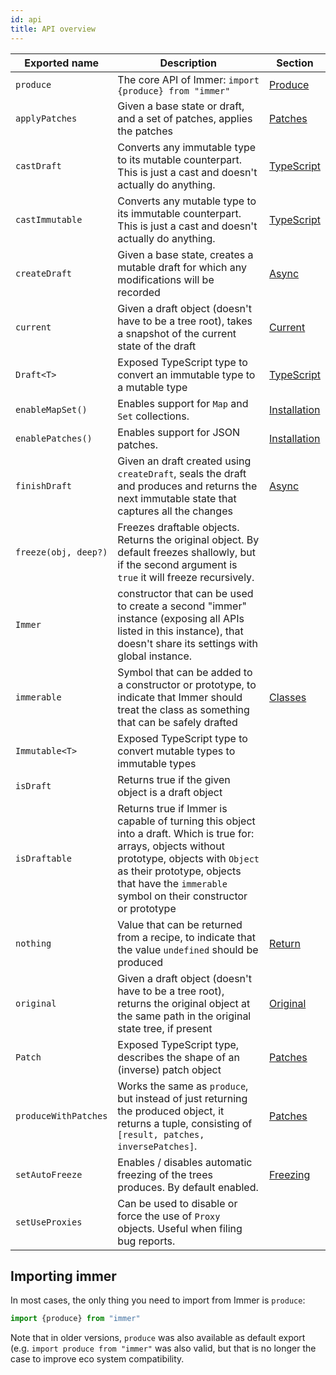 ```yaml
---
id: api
title: API overview
---
```


<center>
<div data-ea-publisher="immerjs" data-ea-type="image" className="horizontal bordered"></div>
</center>

| Exported name | Description | Section |
| --- | --- | --- |
| `produce` | The core API of Immer: `import {produce} from "immer"` | [Produce](./produce.mdx) |
| `applyPatches` | Given a base state or draft, and a set of patches, applies the patches | [Patches](./patches.mdx) |
| `castDraft` | Converts any immutable type to its mutable counterpart. This is just a cast and doesn't actually do anything. | [TypeScript](./typescript.mdx) |
| `castImmutable` | Converts any mutable type to its immutable counterpart. This is just a cast and doesn't actually do anything. | [TypeScript](./typescript.mdx) |
| `createDraft` | Given a base state, creates a mutable draft for which any modifications will be recorded | [Async](./async.mdx) |
| `current` | Given a draft object (doesn't have to be a tree root), takes a snapshot of the current state of the draft | [Current](./current.md) |
| `Draft<T>` | Exposed TypeScript type to convert an immutable type to a mutable type | [TypeScript](./typescript.mdx) |
| `enableMapSet()` | Enables support for `Map` and `Set` collections. | [Installation](./installation.mdx#pick-your-immer-version) |
| `enablePatches()` | Enables support for JSON patches. | [Installation](./installation#pick-your-immer-version) |
| `finishDraft` | Given an draft created using `createDraft`, seals the draft and produces and returns the next immutable state that captures all the changes | [Async](./async.mdx) |
| `freeze(obj, deep?)` | Freezes draftable objects. Returns the original object. By default freezes shallowly, but if the second argument is `true` it will freeze recursively. |
| `Immer` | constructor that can be used to create a second "immer" instance (exposing all APIs listed in this instance), that doesn't share its settings with global instance. |
| `immerable` | Symbol that can be added to a constructor or prototype, to indicate that Immer should treat the class as something that can be safely drafted | [Classes](./complex-objects.md) |
| `Immutable<T>` | Exposed TypeScript type to convert mutable types to immutable types |  |
| `isDraft` | Returns true if the given object is a draft object |  |
| `isDraftable` | Returns true if Immer is capable of turning this object into a draft. Which is true for: arrays, objects without prototype, objects with `Object` as their prototype, objects that have the `immerable` symbol on their constructor or prototype |  |
| `nothing` | Value that can be returned from a recipe, to indicate that the value `undefined` should be produced | [Return](./return.mdx) |
| `original` | Given a draft object (doesn't have to be a tree root), returns the original object at the same path in the original state tree, if present | [Original](./original.md) |
| `Patch` | Exposed TypeScript type, describes the shape of an (inverse) patch object | [Patches](./patches.mdx) |
| `produceWithPatches` | Works the same as `produce`, but instead of just returning the produced object, it returns a tuple, consisting of `[result, patches, inversePatches]`. | [Patches](./patches.mdx) |
| `setAutoFreeze` | Enables / disables automatic freezing of the trees produces. By default enabled. | [Freezing](./freezing.mdx) |
| `setUseProxies` | Can be used to disable or force the use of `Proxy` objects. Useful when filing bug reports. |  |

## Importing immer

In most cases, the only thing you need to import from Immer is `produce`:

```javascript
import {produce} from "immer"
```

Note that in older versions, `produce` was also available as default export (e.g. `import produce from "immer"` was also valid, but that is no longer the case to improve eco system compatibility.
